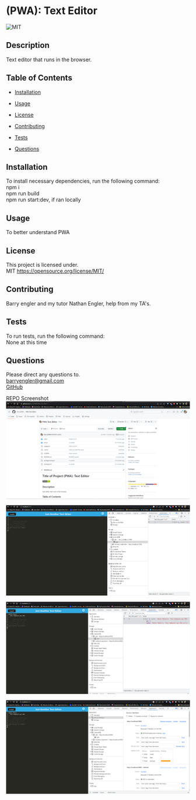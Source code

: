 # (PWA): Text Editor

![MIT](https://img.shields.io/badge/license-MIT-green)

## Description

Text editor that runs in the browser.

## Table of Contents

- [Installation](#installation)

- [Usage](#usage)

- [License](#license)

- [Contributing](#contributing)

- [Tests](#tests)

- [Questions](#questions)

## Installation

To install necessary dependencies, run the following command: <br>
npm i<br> npm run build<br> npm run start:dev, if ran locally

## Usage

To better understand PWA

## License

This project is licensed under. <br>
MIT
https://opensource.org/license/MIT/

## Contributing

Barry engler and my tutor Nathan Engler, help from my TA's.

## Tests

To run tests, run the following command: <br>
None at this time

## Questions

Please direct any questions to.<br>
barryengler@gmail.com <br>
[GitHub](https://github.com/Barry25000)

REPO Screenshot<br>
![Repo Screenshot](https://github.com/Barry25000/PWA_Text_Editor/blob/main/images/REPO_Screenshot.png)<br>

![App Launch](https://github.com/Barry25000/PWA_Text_Editor/blob/main/images/Launch_Screenshot.png)<br>

![App Launch with Info](https://github.com/Barry25000/PWA_Text_Editor/blob/main/images/Info_Screenshot.png)<br>

![App Launch with Servisworkers](https://github.com/Barry25000/PWA_Text_Editor/blob/main/images/Serviceworkers_Screenshot.png)
